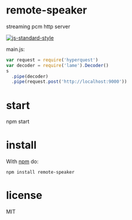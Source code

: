 # remote-speaker

streaming pcm http server

[![js-standard-style](https://cdn.rawgit.com/feross/standard/master/badge.svg)](https://github.com/feross/standard)

main.js:

```javascript
var request = require('hyperquest')
var decoder = require('lame').Decoder()
s
  .pipe(decoder)
  .pipe(request.post('http://localhost:9000'))
```

# start
npm start

# install

With [npm](https://npmjs.org) do:

```
npm install remote-speaker
```

# license

MIT